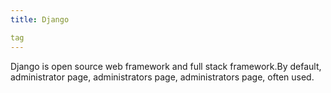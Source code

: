 ```yaml
---
title: Django

tag
---
```

Django is open source web framework and full stack framework.By default, administrator page, administrators page, administrators page, often used.